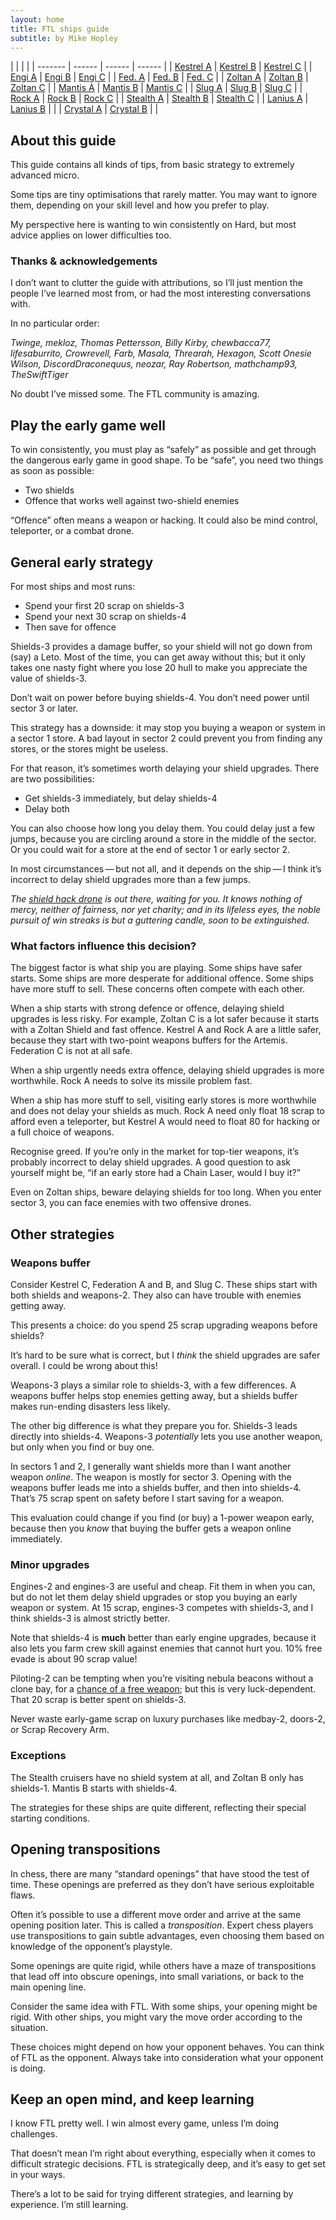 ```yaml
---
layout: home
title: FTL ships guide
subtitle: by Mike Hopley
---
```


| | | |
| ------- | ------ | ------ | ------ |
| [Kestrel A](/kestrel-a) | [Kestrel B](/kestrel-b) | [Kestrel C](/kestrel-c) |
| [Engi A](/engi-a) | [Engi B](/engi-b) | [Engi C](/engi-c) |
| [Fed. A](/federation-a) | [Fed. B](/federation-b) | [Fed. C](/federation-c)                              |
| [Zoltan A](/zoltan-a) | [Zoltan B](/zoltan-b) | [Zoltan C](/zoltan-c) |
| [Mantis A](/mantis-a) | [Mantis B](/mantis-b) | [Mantis C](/mantis-c) |
| [Slug A](/slug-a) | [Slug B](/slug-b) | [Slug C](/slug-c) |
| [Rock A](/rock-a) | [Rock B](/rock-b) | [Rock C](/rock-c) |
| [Stealth A](/stealth-a) | [Stealth B](/stealth-b) | [Stealth C](/stealth-c) |
| [Lanius A](/lanius-a) | [Lanius B](/lanius-b) |  |
| [Crystal A](/crystal-a) | [Crystal B](/crystal-b) | |

## About this guide

This guide contains all kinds of tips, from basic strategy to extremely advanced micro.

Some tips are tiny optimisations that rarely matter. You may want to ignore them, depending on your skill level and how you prefer to play.

My perspective here is wanting to win consistently on Hard, but most advice applies on lower difficulties too.

### Thanks &amp; acknowledgements

I don’t want to clutter the guide with attributions, so I’ll just mention the people I’ve learned most from, or had the most interesting conversations with.

In no particular order:

*Twinge, mekloz, Thomas Pettersson, Billy Kirby, chewbacca77, lifesaburrito, Crowrevell, Farb, Masala, Threarah, Hexagon, Scott Onesie Wilson, DiscordDraconequus, neozar, Ray Robertson, mathchamp93, TheSwiftTiger*

No doubt I’ve missed some. The FTL community is amazing.


## Play the early game well

To win consistently, you must play as “safely” as possible and get through the dangerous early game in good shape. To be “safe”, you need two things as soon as possible:

* Two shields
* Offence that works well against two-shield enemies

“Offence” often means a weapon or hacking. It could also be mind control, teleporter, or a combat drone.


## General early strategy

For most ships and most runs:

* Spend your first 20 scrap on shields-3
* Spend your next 30 scrap on shields-4
* Then save for offence

Shields-3 provides a damage buffer, so your shield will not go down from (say) a Leto. Most of the time, you can get away without this; but it only takes one nasty fight where you lose 20 hull to make you appreciate the value of shields-3.

Don’t wait on power before buying shields-4. You don’t need power until sector 3 or later.

This strategy has a downside: it may stop you buying a weapon or system in a sector 1 store. A bad layout in sector 2 could prevent you from finding any stores, or the stores might be useless.

For that reason, it’s sometimes worth delaying your shield upgrades. There are two possibilities:

* Get shields-3 immediately, but delay shields-4
* Delay both

You can also choose how long you delay them. You could delay just a few jumps, because you are circling around a store in the middle of the sector. Or you could wait for a store at the end of sector 1 or early sector 2.

In most circumstances&thinsp;&mdash;&thinsp;but not all, and it depends on the ship&thinsp;&mdash;&thinsp;I think it’s incorrect to delay shield upgrades more than a few jumps.

*The [shield hack drone](https://ftl.fandom.com/wiki/Rebel_AI_Scout_carrying_Shield_Virus) is out there, waiting for you. It knows nothing of mercy, neither of fairness, nor yet charity; and in its lifeless eyes, the noble pursuit of win streaks is but a guttering candle, soon to be extinguished.*

### What factors influence this decision?

The biggest factor is what ship you are playing. Some ships have safer starts. Some ships are more desperate for additional offence. Some ships have more stuff to sell. These concerns often compete with each other.

When a ship starts with strong defence or offence, delaying shield upgrades is less risky. For example, Zoltan C is a lot safer because it starts with a Zoltan Shield and fast offence. Kestrel A and Rock A are a little safer, because they start with two-point weapons buffers for the Artemis. Federation C is not at all safe.

When a ship urgently needs extra offence, delaying shield upgrades is more worthwhile. Rock A needs to solve its missile problem fast.

When a ship has more stuff to sell, visiting early stores is more worthwhile and does not delay your shields as much. Rock A need only float 18 scrap to afford even a teleporter, but Kestrel A would need to float 80 for hacking or a full choice of weapons.

Recognise greed. If you’re only in the market for top-tier weapons, it’s probably incorrect to delay shield upgrades. A good question to ask yourself might be, “if an early store had a Chain Laser, would I buy it?”

Even on Zoltan ships, beware delaying shields for too long. When you enter sector 3, you can face enemies with two offensive drones.


## Other strategies

<h3 id="weapons-buffer">Weapons buffer</h3>

Consider Kestrel C, Federation A and B, and Slug C. These ships start with both shields and weapons-2. They also can have trouble with enemies getting away.

This presents a choice: do you spend 25 scrap upgrading weapons before shields?

It’s hard to be sure what is correct, but I *think* the shield upgrades are safer overall. I could be wrong about this!

Weapons-3 plays a similar role to shields-3, with a few differences. A weapons buffer helps stop enemies getting away, but a shields buffer makes run-ending disasters less likely.

The other big difference is what they prepare you for. Shields-3 leads directly into shields-4. Weapons-3 *potentially* lets you use another weapon, but only when you find or buy one.

In sectors 1 and 2, I generally want shields more than I want another weapon *online*. The weapon is mostly for sector 3. Opening with the weapons buffer leads me into a shields buffer, and then into shields-4. That’s 75 scrap spent on safety before I start saving for a weapon.

This evaluation could change if you find (or buy) a 1-power weapon early, because then you *know* that buying the buffer gets a weapon online immediately.

### Minor upgrades

Engines-2 and engines-3 are useful and cheap. Fit them in when you can, but do not let them delay shield upgrades or stop you buying an early weapon or system. At 15 scrap, engines-3 competes with shields-3, and I think shields-3 is almost strictly better.

Note that shields-4 is **much** better than early engine upgrades, because it also lets you farm crew skill against enemies that cannot hurt you. 10% free evade is about 90 scrap value!

Piloting-2 can be tempting when you’re visiting nebula beacons without a clone bay, for a [chance of a free weapon](http://ftl.wikia.com/wiki/Plasma_Storm_Incapacitated_Ships); but this is very luck-dependent. That 20 scrap is better spent on shields-3.

Never waste early-game scrap on luxury purchases like medbay-2, doors-2, or Scrap Recovery Arm.


### Exceptions

The Stealth cruisers have no shield system at all, and Zoltan B only has shields-1. Mantis B starts with shields-4.

The strategies for these ships are quite different, reflecting their special starting conditions.

## Opening transpositions

In chess, there are many “standard openings” that have stood the test of time. These openings are preferred as they don’t have serious exploitable flaws.

Often it’s possible to use a different move order and arrive at the same opening position later. This is called a *transposition*. Expert chess players use transpositions to gain subtle advantages, even choosing them based on knowledge of the opponent’s playstyle.

Some openings are quite rigid, while others have a maze of transpositions that lead off into obscure openings, into small variations, or back to the main opening line.

Consider the same idea with FTL. With some ships, your opening might be rigid. With other ships, you might vary the move order according to the situation.

These choices might depend on how your opponent behaves. You can think of FTL as the opponent. Always take into consideration what your opponent is doing.

## Keep an open mind, and keep learning

I know FTL pretty well. I win almost every game, unless I’m doing challenges.

That doesn’t mean I’m right about everything, especially when it comes to difficult strategic decisions. FTL is strategically deep, and it’s easy to get set in your ways.

There’s a lot to be said for trying different strategies, and learning by experience. I’m still learning.